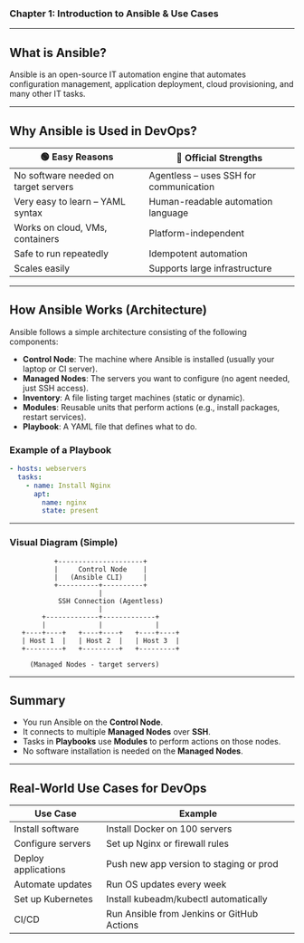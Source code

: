 
### Chapter 1: Introduction to Ansible & Use Cases

---

## What is Ansible?

Ansible is an open-source IT automation engine that automates configuration management, application deployment, cloud provisioning, and many other IT tasks.

---

## Why Ansible is Used in DevOps?

| 🟢 Easy Reasons                      | 📘 Official Strengths                  |
| ------------------------------------ | -------------------------------------- |
| No software needed on target servers | Agentless – uses SSH for communication |
| Very easy to learn – YAML syntax     | Human-readable automation language     |
| Works on cloud, VMs, containers      | Platform-independent                   |
| Safe to run repeatedly               | Idempotent automation                  |
| Scales easily                        | Supports large infrastructure          |

---

## How Ansible Works (Architecture)

Ansible follows a simple architecture consisting of the following components:

- **Control Node**: The machine where Ansible is installed (usually your laptop or CI server).
- **Managed Nodes**: The servers you want to configure (no agent needed, just SSH access).
- **Inventory**: A file listing target machines (static or dynamic).
- **Modules**: Reusable units that perform actions (e.g., install packages, restart services).
- **Playbook**: A YAML file that defines what to do.

### Example of a Playbook

```yaml
- hosts: webservers
  tasks:
    - name: Install Nginx
      apt:
        name: nginx
        state: present
````

---

### Visual Diagram (Simple)

```
           +---------------------+
           |     Control Node    |
           |   (Ansible CLI)     |
           +----------+----------+
                      |
            SSH Connection (Agentless)
                      |
        +-------------+-------------+
        |             |             |
   +----+----+   +----+----+   +----+----+
   | Host 1  |   | Host 2  |   | Host 3  |
   +---------+   +---------+   +---------+

     (Managed Nodes - target servers)
```

---

## Summary

* You run Ansible on the **Control Node**.
* It connects to multiple **Managed Nodes** over **SSH**.
* Tasks in **Playbooks** use **Modules** to perform actions on those nodes.
* No software installation is needed on the **Managed Nodes**.

---

## Real-World Use Cases for DevOps

| Use Case            | Example                                    |
| ------------------- | ------------------------------------------ |
| Install software    | Install Docker on 100 servers              |
| Configure servers   | Set up Nginx or firewall rules             |
| Deploy applications | Push new app version to staging or prod    |
| Automate updates    | Run OS updates every week                  |
| Set up Kubernetes   | Install kubeadm/kubectl automatically      |
| CI/CD               | Run Ansible from Jenkins or GitHub Actions |

